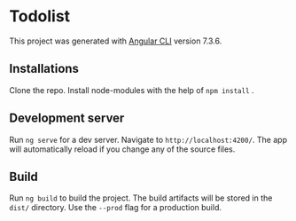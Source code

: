 # Todolist

This project was generated with [Angular CLI](https://github.com/angular/angular-cli) version 7.3.6.

## Installations
   Clone the repo.
   Install node-modules with the help of `npm install` .

## Development server

Run `ng serve` for a dev server. Navigate to `http://localhost:4200/`. The app will automatically reload if you change any of the source files.

## Build

Run `ng build` to build the project. The build artifacts will be stored in the `dist/` directory. Use the `--prod` flag for a production build.


